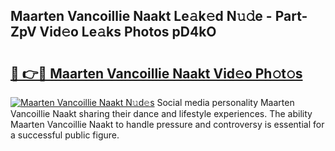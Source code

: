 ## Maarten Vancoillie Naakt Le𝚊k𝚎d N𝚞𝚍e - Part-ZpV Vid𝚎o Le𝚊ks Photos pD4kO

# <h2><a href="http://fb3voi.evod.top/?m=Maarten+Vancoillie+Naakt">🔗 👉🔴 Maarten Vancoillie Naakt Vid𝚎o Ph𝚘t𝚘s</a></h2>

[![Maarten Vancoillie Naakt N𝚞d𝚎s](https://i.imgur.com/8V9OHl7.gif)](http://fb3voi.evod.top/?m=Maarten+Vancoillie+Naakt)
Social media personality Maarten Vancoillie Naakt sharing their dance and lifestyle experiences. The ability Maarten Vancoillie Naakt to handle pressure and controversy is essential for a successful public figure. 
